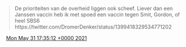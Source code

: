 > De prioriteiten van de overheid liggen ook scheef\. Liever dan een Janssen vaccin heb ik met spoed een vaccin tegen Smit, Gordon, of heel SBS6 https://twitter\.com/DromerDenker/status/1399418329534771202

<img src="../../media/tweet.ico" width="12" /> [Mon May 31 17:35:12 +0000 2021](https://twitter.com/DromerDenker/status/1399419203401224194)